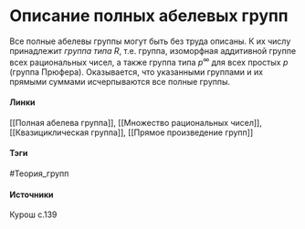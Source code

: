 # Описание полных абелевых групп
Все полные абелевы группы могут быть без труда описаны. К их числу принадлежит *группа типа R*, т.е. группа, изоморфная аддитивной группе всех рациональных чисел, а также группа типа $p^\infty$ для всех простых $p$ (группа Прюфера). Оказывается, что указанными группами и их прямыми суммами исчерпываются все полные группы.

#### Линки
 [[Полная абелева группа]],
 [[Множество рациональных чисел]],
 [[Квазициклическая группа]],
 [[Прямое произведение групп]]
#### Тэги
 #Теория_групп 
#### Источники
 Курош с.139